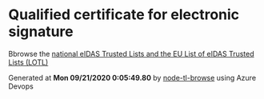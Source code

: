# Qualified certificate for electronic signature 
 Bbrowse the [national eIDAS Trusted Lists and the EU List of eIDAS Trusted Lists (LOTL)](https://webgate.ec.europa.eu/tl-browser/#/) 
 
 
Generated at **Mon 09/21/2020  0:05:49.80** by [node-tl-browse](https://github.com/ymedlop/node-tl-browser) using Azure Devops 
